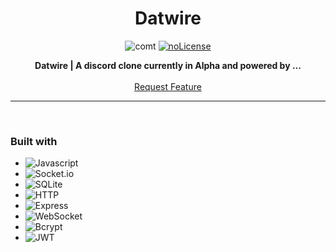 <div align="center">

<h1 align="center" >Datwire</h1>

![comt](https://img.shields.io/github/last-commit/ultraslayyy/Datwire?style=for-the-badge)
[![noLicense](https://img.shields.io/badge/license-None-lightgrey)](https://https://choosealicense.com/no-permission/)

<p align="center">

**Datwire | A discord clone currently in Alpha and powered by ...**
    <br />
    <br />
    <a href="https://github.com/ultraslayyy/Datwire/pulls">Request Feature</a>
</p>
<hr>

</div>

<br>


### Built with

- ![Javascript](https://img.shields.io/badge/JavaScript-FFCA28?style=for-the-badge&logo=javascript&logoColor=black)
- ![Socket.io](https://img.shields.io/badge/Socket.io-black?style=for-the-badge&logo=socket.io&badgeColor=010101)
- ![SQLite](https://img.shields.io/badge/SQLite-003B57?style=for-the-badge&logo=sqlite&logoColor=white)
- ![HTTP](https://img.shields.io/badge/HTTP-007ACC?style=for-the-badge&logo=http&logoColor=white)
- ![Express](https://img.shields.io/badge/Express-000000?style=for-the-badge&logo=express&logoColor=white)
- ![WebSocket](https://img.shields.io/badge/WebSocket-010101?style=for-the-badge&logo=websocket&logoColor=white)
- ![Bcrypt](https://img.shields.io/badge/Bcrypt-4A8CC4?style=for-the-badge&logo=lock&logoColor=white)
- ![JWT](https://img.shields.io/badge/JSON%20Web%20Token-000000?style=for-the-badge&logo=jsonwebtokens&logoColor=white)